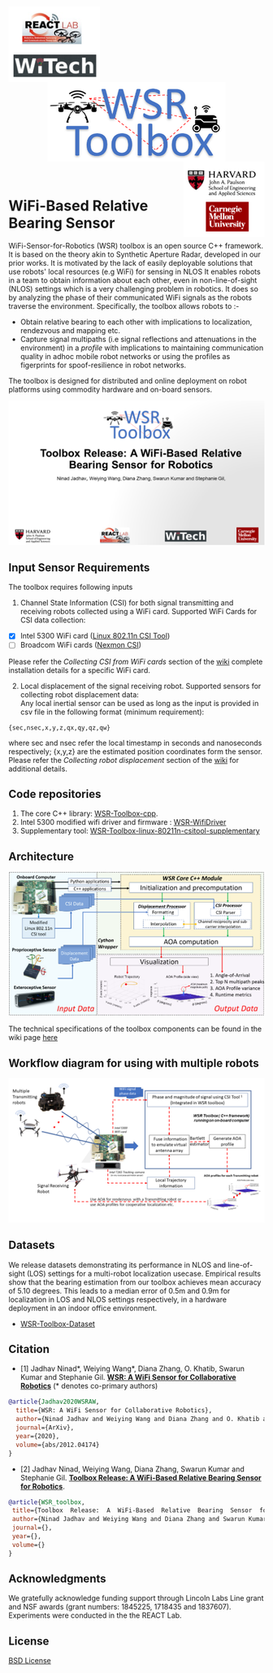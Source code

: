 <div align="center">
  <a href="https://react.seas.harvard.edu//">
    <img align="left" src="figs/lab_logo.png" width="180" alt="REACT Lab and WiTech Lab">
  </a>
  <a href="https://react.seas.harvard.edu/communication-sensor">
    <img align="center" src="figs/toolbox_logo.png" width="350" alt="WSR Toolbox">
  </a>
  <a href="https://www.seas.harvard.edu/">
    <img align="right" src="figs/univ_logo.png" width="160" alt="SEAS Harvard and CMU">
  </a>
</div>
<p>&nbsp;</p>

# WiFi-Based  Relative  Bearing  Sensor

WiFi-Sensor-for-Robotics (WSR) toolbox is an open source C++ framework. It is based on the theory akin to Synthetic Aperture Radar, developed in our prior works. It is motivated by the lack of easily deployable solutions that use robots' local resources (e.g WiFi) for sensing in NLOS It enables robots in a team to obtain information about each other, even in non-line-of-sight (NLOS) settings which is a very challenging problem in robotics. It does so by analyzing the phase of their communicated WiFi signals as the robots traverse the environment. Specifically, the toolbox allows robots to :-

* Obtain relative bearing to each other with implications to localization, rendezvous and mapping etc.
* Capture signal multipaths (i.e signal reflections and attenuations in the environment) in a *profile* with implications to maintaining communication quality in adhoc mobile robot networks or using the profiles as figerprints for spoof-resilience in robot networks.     

The toolbox is designed for distributed and online deployment on robot platforms using commodity hardware and on-board sensors. 

![Paper](figs/Paper_logo.png)

<!-- ### AOA profile obtained using 3D robot motion
<div align="center">
  <img align="left" src="figs/drone_3D_motion.gif" width="250" alt="drone Trajectory">
  <img align="center" src="figs/sample_3D_traj.png" width="250" alt="traj plot">
  <img align="right" src="figs/sample_profile.png" width="220" alt="aoa profile">
</div>
<p>&nbsp;</p> -->

## Input Sensor Requirements

The toolbox requires following inputs
1. Channel State Information (CSI) for both signal transmitting and receiving robots collected using a WiFi card. Supported WiFi Cards for CSI data collection:<br />
- [x] Intel 5300 WiFi card ([Linux 802.11n CSI Tool](http://dhalperi.github.io/linux-80211n-csitool/))
- [ ] Broadcom WiFi cards ([Nexmon CSI](https://github.com/seemoo-lab/nexmon_csi))

Please refer the *Collecting CSI from WiFi cards* section of the [wiki](https://github.com/Harvard-REACT/WSR-Toolbox/wiki) complete installation details for a specific WiFi card.

2. Local displacement of the signal receiving robot. Supported sensors for collecting robot displacement data:<br />
Any local inertial sensor can be used as long as the input is provided in csv file in the following format (minimum requirement):
```
{sec,nsec,x,y,z,qx,qy,qz,qw}
``` 
where sec and nsec refer the local timestamp in seconds and nanoseconds respectively; {x,y,z} are the estimated position coordinates form the sensor. Please refer the *Collecting robot displacement* section of the [wiki](https://github.com/Harvard-REACT/WSR-Toolbox/wiki) for additional details.

## Code repositories
1. The core C++ library: [WSR-Toolbox-cpp](https://github.com/Harvard-REACT/WSR-Toolbox-cpp). 
2. Intel 5300 modified wifi driver and firmware : [WSR-WifiDriver](https://github.com/Harvard-REACT/WSR-WifiDriver)
3. Supplementary tool: [WSR-Toolbox-linux-80211n-csitool-supplementary](https://github.com/Harvard-REACT/WSR-Toolbox-linux-80211n-csitool-supplementary)


## Architecture

![Arch](figs/system_architecture.png)

The technical specifications of the toolbox components can be found in the wiki page [here](https://github.com/Harvard-REACT/WSR-Toolbox/wiki/System-Architecture)


## Workflow diagram for using with multiple robots

![Arch](figs/toolbox_workflow.png)


## Datasets
We release datasets demonstrating its performance in NLOS and line-of-sight (LOS) settings for a multi-robot localization usecase. Empirical results show that the bearing estimation from our toolbox achieves mean accuracy of 5.10 degrees. This leads to a median error of 0.5m and 0.9m for localization in LOS and NLOS settings respectively, in a hardware deployment in an indoor office environment. 

* [WSR-Toolbox-Dataset](https://github.com/Harvard-REACT/WSR-Toolbox-Dataset)


## Citation
- [1] Jadhav Ninad*, Weiying Wang*, Diana Zhang, O. Khatib, Swarun Kumar and Stephanie Gil. [**WSR: A WiFi Sensor for Collaborative Robotics**](https://arxiv.org/abs/2012.04174) (* denotes co-primary authors)

```bibtex
@article{Jadhav2020WSRAW,
  title={WSR: A WiFi Sensor for Collaborative Robotics},
  author={Ninad Jadhav and Weiying Wang and Diana Zhang and O. Khatib and Swarun Kumar and Stephanie Gil},
  journal={ArXiv},
  year={2020},
  volume={abs/2012.04174}
}
```

- [2] Jadhav Ninad, Weiying Wang, Diana Zhang, Swarun Kumar and Stephanie Gil. [**Toolbox  Release:  A  WiFi-Based  Relative  Bearing  Sensor  for  Robotics**]().
 
 ```bibtex
@article{WSR_toolbox,
  title={Toolbox  Release:  A  WiFi-Based  Relative  Bearing  Sensor  for  Robotics},
  author={Ninad Jadhav and Weiying Wang and Diana Zhang and Swarun Kumar and Stephanie Gil},
  journal={},
  year={},
  volume={}
}
```

## Acknowledgments
We gratefully acknowledge funding support through Lincoln Labs Line grant and NSF awards (grant numbers: 1845225, 1718435 and 1837607). Experiments were conducted in the the REACT Lab.

## License
[BSD License](LICENSE.BSD)